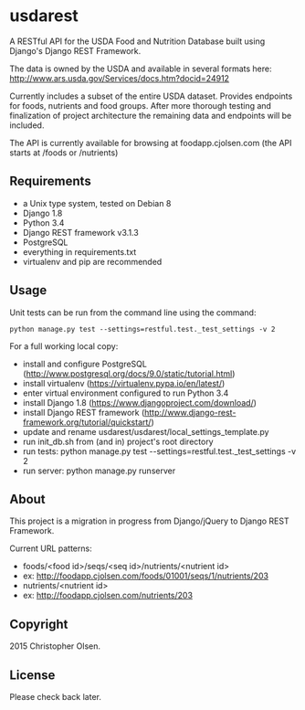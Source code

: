 # usdarest

A RESTful API for the USDA Food and Nutrition Database built using Django's Django REST Framework.

The data is owned by the USDA and available in several formats here: http://www.ars.usda.gov/Services/docs.htm?docid=24912

Currently includes a subset of the entire USDA dataset.  Provides endpoints for foods, nutrients and food groups.  After more thorough testing and finalization of project architecture the remaining data and endpoints will be included.

The API is currently available for browsing at foodapp.cjolsen.com (the API starts at /foods or /nutrients)


## Requirements

* a Unix type system, tested on Debian 8
* Django 1.8
* Python 3.4
* Django REST framework v3.1.3
* PostgreSQL
* everything in requirements.txt
* virtualenv and pip are recommended

## Usage

Unit tests can be run from the command line using the command:

    python manage.py test --settings=restful.test._test_settings -v 2

For a full working local copy:

* install and configure PostgreSQL (http://www.postgresql.org/docs/9.0/static/tutorial.html)
* install virtualenv (https://virtualenv.pypa.io/en/latest/)
* enter virtual environment configured to run Python 3.4
* install Django 1.8 (https://www.djangoproject.com/download/)
* install Django REST framework (http://www.django-rest-framework.org/tutorial/quickstart/)
* update and rename usdarest/usdarest/local_settings_template.py
* run init_db.sh from (and in) project's root directory
* run tests: python manage.py test --settings=restful.test._test_settings -v 2
* run server: python manage.py runserver


## About

This project is a migration in progress from Django/jQuery to Django REST Framework.

Current URL patterns:

 * foods/\<food id\>/seqs/\<seq id\>/nutrients/\<nutrient id\>
 * ex: http://foodapp.cjolsen.com/foods/01001/seqs/1/nutrients/203
 * nutrients/\<nutrient id\>
 * ex: http://foodapp.cjolsen.com/nutrients/203

## Copyright

2015 Christopher Olsen.



## License

Please check back later.
